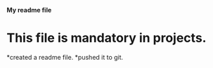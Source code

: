 **My readme file**
# This file is mandatory in projects.
*created a readme file.
*pushed it to git.
